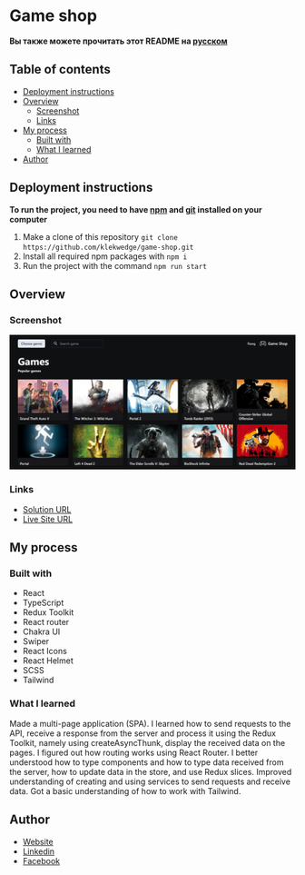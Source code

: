 # Game shop

**Вы также можете прочитать этот README на [русском](https://github.com/klekwedge/cv/blob/main/README.md)**

## Table of contents

- [Deployment instructions](#deployment-instructions)
- [Overview](#overview)
  - [Screenshot](#screenshot)
  - [Links](#links)
- [My process](#my-process)
  - [Built with](#built-with)
  - [What I learned](#what-i-learned)
- [Author](#author)

## Deployment instructions

**To run the project, you need to have [npm](https://nodejs.org/en/) and [git](https://git-scm.com/downloads) installed on your computer**

1. Make a clone of this repository ```git clone https://github.com/klekwedge/game-shop.git```
2. Install all required npm packages with ```npm i```
3. Run the project with the command ```npm run start```

## Overview

### Screenshot

![Main screen](./preview/screenshot.png)

### Links

- [Solution URL](https://github.com/klekwedge/game-shop)
- [Live Site URL](https://klekwedge-game-shop.vercel.app/)

## My process

### Built with

- React
- TypeScript
- Redux Toolkit
- React router
- Chakra UI
- Swiper
- React Icons
- React Helmet
- SCSS
- Tailwind


### What I learned

Made a multi-page application (SPA). I learned how to send requests to the API, receive a response from the server and process it using the Redux Toolkit, namely using createAsyncThunk, display the received data on the pages. I figured out how routing works using React Router. I better understood how to type components and how to type  data received from the server, how to update data in the store, and use Redux slices. Improved understanding of creating and using services to send requests and receive data. Got a basic understanding of how to work with Tailwind.

## Author

- [Website](https://klekwedge-cv.vercel.app/)
- [Linkedin](https://www.linkedin.com/in/klekwedge/)
- [Facebook](https://www.facebook.com/klekwedge)

